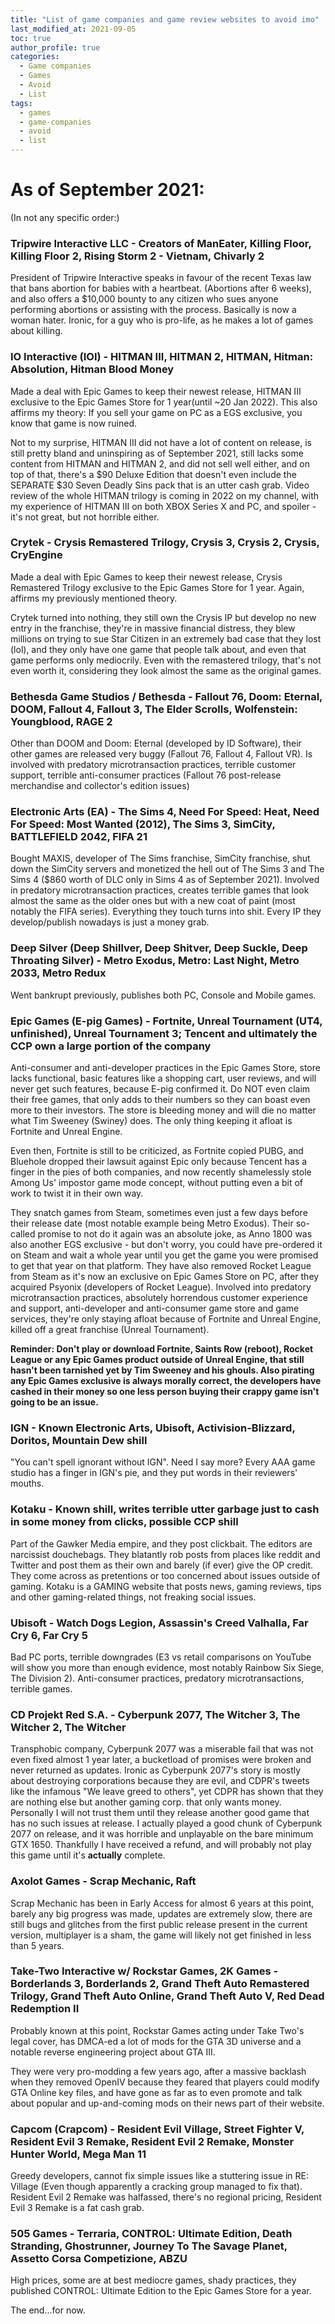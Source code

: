 ```yaml
---
title: "List of game companies and game review websites to avoid imo"
last_modified_at: 2021-09-05
toc: true
author_profile: true
categories:
  - Game companies
  - Games
  - Avoid
  - List
tags:
  - games
  - game-companies
  - avoid
  - list
---
```


# As of September 2021:

(In not any specific order:)

### Tripwire Interactive LLC - Creators of ManEater, Killing Floor, Killing Floor 2, Rising Storm 2 - Vietnam, Chivarly 2

President of Tripwire Interactive speaks in favour of the recent Texas law that bans abortion for babies with a heartbeat. (Abortions after 6 weeks), and also offers a $10,000 bounty to any citizen who sues anyone performing abortions or assisting with the process. Basically is now a woman hater. Ironic, for a guy who is pro-life, as he makes a lot of games about killing.

### IO Interactive (IOI) - HITMAN III, HITMAN 2, HITMAN, Hitman: Absolution, Hitman Blood Money

Made a deal with Epic Games to keep their newest release, HITMAN III exclusive to the Epic Games Store for 1 year(until ~20 Jan 2022). This also affirms my theory: If you sell your game on PC as a EGS exclusive, you know that game is now ruined.

Not to my surprise, HITMAN III did not have a lot of content on release, is still pretty bland and uninspiring as of September 2021, still lacks some content from HITMAN and HITMAN 2, and did not sell well either, and on top of that, there's a $90 Deluxe Edition that doesn't even include the SEPARATE $30 Seven Deadly Sins pack that is an utter cash grab. Video review of the whole HITMAN trilogy is coming in 2022 on my channel, with my experience of HITMAN III on both XBOX Series X and PC, and spoiler - it's not great, but not horrible either.

### Crytek - Crysis Remastered Trilogy, Crysis 3, Crysis 2, Crysis, CryEngine

Made a deal with Epic Games to keep their newest release, Crysis Remastered Trilogy exclusive to the Epic Games Store for 1 year. Again, affirms my previously mentioned theory.

Crytek turned into nothing, they still own the Crysis IP but develop no new entry in the franchise, they're in massive financial distress, they blew millions on trying to sue Star Citizen in an extremely bad case that they lost (lol), and they only have one game that people talk about, and even that game performs only mediocrily. Even with the remastered trilogy, that's not even worth it, considering they look almost the same as the original games.

### Bethesda Game Studios / Bethesda - Fallout 76, Doom: Eternal, DOOM, Fallout 4, Fallout 3, The Elder Scrolls, Wolfenstein: Youngblood, RAGE 2

Other than DOOM and Doom: Eternal (developed by ID Software), their other games are released very buggy (Fallout 76, Fallout 4, Fallout VR). Is involved with predatory microtransaction practices, terrible customer support, terrible anti-consumer practices (Fallout 76 post-release merchandise and collector's edition issues)

### Electronic Arts (EA) - The Sims 4, Need For Speed: Heat, Need For Speed: Most Wanted (2012), The Sims 3, SimCity, BATTLEFIELD 2042, FIFA 21

Bought MAXIS, developer of The Sims franchise, SimCity franchise, shut down the SimCity servers and monetized the hell out of The Sims 3 and The Sims 4 ($860 worth of DLC only in Sims 4 as of September 2021). Involved in predatory microtransaction practices, creates terrible games that look almost the same as the older ones but with a new coat of paint (most notably the FIFA series). Everything they touch turns into shit. Every IP they develop/publish nowadays is just a money grab.

### Deep Silver (Deep Shillver, Deep Shitver, Deep Suckle, Deep Throating Silver) - Metro Exodus, Metro: Last Night, Metro 2033, Metro Redux

Went bankrupt previously, publishes both PC, Console and Mobile games.

### Epic Games (E-pig Games) - Fortnite, Unreal Tournament (UT4, unfinished), Unreal Tournament 3; Tencent and ultimately the CCP own a large portion of the company

Anti-consumer and anti-developer practices in the Epic Games Store, store lacks functional, basic features like a shopping cart, user reviews, and will never get such features, because E-pig confirmed it. Do NOT even claim their free games, that only adds to their numbers so they can boast even more to their investors. The store is bleeding money and will die no matter what Tim Sweeney (Swiney) does. The only thing keeping it afloat is Fortnite and Unreal Engine.

Even then, Fortnite is still to be criticized, as Fortnite copied PUBG, and Bluehole dropped their lawsuit against Epic only because Tencent has a finger in the pies of both companies, and now recently shamelessly stole Among Us' impostor game mode concept, without putting even a bit of work to twist it in their own way.

They snatch games from Steam, sometimes even just a few days before their release date (most notable example being Metro Exodus). Their so-called promise to not do it again was an absolute joke, as Anno 1800 was also another EGS exclusive - but don't worry, you could have pre-ordered it on Steam and wait a whole year until you get the game you were promised to get that year on that platform. They have also removed Rocket League from Steam as it's now an exclusive on Epic Games Store on PC, after they acquired Psyonix (developers of Rocket League). Involved into predatory microtransaction practices, absolutely horrendous customer experience and support, anti-developer and anti-consumer game store and game services, they're only staying afloat because of Fortnite and Unreal Engine, killed off a great franchise (Unreal Tournament).

**Reminder: Don't play or download Fortnite, Saints Row (reboot), Rocket League or any Epic Games product outside of Unreal Engine, that still hasn't been tarnished yet by Tim Sweeney and his ghouls. Also pirating any Epic Games exclusive is always morally correct, the developers have cashed in their money so one less person buying their crappy game isn't going to be an issue.**

### IGN - Known Electronic Arts, Ubisoft, Activision-Blizzard, Doritos, Mountain Dew shill

"You can't spell ignorant without IGN". Need I say more? Every AAA game studio has a finger in IGN's pie, and they put words in their reviewers' mouths.

### Kotaku - Known shill, writes terrible utter garbage just to cash in some money from clicks, possible CCP shill

Part of the Gawker Media empire, and they post clickbait. The editors are narcissist douchebags. They blatantly rob posts from places like reddit and Twitter and post them as their own and barely (if ever) give the OP credit. They come across as pretentions or too concerned about issues outside of gaming. Kotaku is a GAMING website that posts news, gaming reviews, tips and other gaming-related things, not freaking social issues.

### Ubisoft - Watch Dogs Legion, Assassin's Creed Valhalla, Far Cry 6, Far Cry 5

Bad PC ports, terrible downgrades (E3 vs retail comparisons on YouTube will show you more than enough evidence, most notably Rainbow Six Siege, The Division 2). Anti-consumer practices, predatory microtransactions, terrible games.

### CD Projekt Red S.A. - Cyberpunk 2077, The Witcher 3, The Witcher 2, The Witcher

Transphobic company, Cyberpunk 2077 was a miserable fail that was not even fixed almost 1 year later, a bucketload of promises were broken and never returned as updates. Ironic as Cyberpunk 2077's story is mostly about destroying corporations because they are evil, and CDPR's tweets like the infamous "We leave greed to others", yet CDPR has shown that they are nothing else but another gaming corp. that only wants money. Personally I will not trust them until they release another good game that has no such issues at release. I actually played a good chunk of Cyberpunk 2077 on release, and it was horrible and unplayable on the bare minimum GTX 1650. Thankfully I have received a refund, and will probably not play this game until it's **actually** complete.

### Axolot Games - Scrap Mechanic, Raft

Scrap Mechanic has been in Early Access for almost 6 years at this point, barely any big progress was made, updates are extremely slow, there are still bugs and glitches from the first public release present in the current version, multiplayer is a sham, the game will likely not get finished in less than 5 years.

### Take-Two Interactive w/ Rockstar Games, 2K Games - Borderlands 3, Borderlands 2, Grand Theft Auto Remastered Trilogy, Grand Theft Auto Online, Grand Theft Auto V, Red Dead Redemption II

Probably known at this point, Rockstar Games acting under Take Two's legal cover, has DMCA-ed a lot of mods for the GTA 3D universe and a notable reverse engineering project about GTA III.

They were very pro-modding a few years ago, after a massive backlash when they removed OpenIV because they feared that players could modify GTA Online key files, and have gone as far as to even promote and talk about popular and up-and-coming mods on their news part of their website.

### Capcom (Crapcom) - Resident Evil Village, Street Fighter V, Resident Evil 3 Remake, Resident Evil 2 Remake, Monster Hunter World, Mega Man 11

Greedy developers, cannot fix simple issues like a stuttering issue in RE: Village (Even though apparently a cracking group managed to fix that). Resident Evil 2 Remake was halfassed, there's no regional pricing, Resident Evil 3 Remake is a fat cash grab.

### 505 Games - Terraria, CONTROL: Ultimate Edition, Death Stranding, Ghostrunner, Journey To The Savage Planet, Assetto Corsa Competizione, ABZU

High prices, some are at best mediocre games, shady practices, they published CONTROL: Ultimate Edition to the Epic Games Store for a year.



The end...for now.
